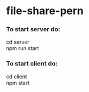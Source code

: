 # file-share-pern
### To start server do:
cd server  
npm run start
### To start client do:
cd client  
npm start
